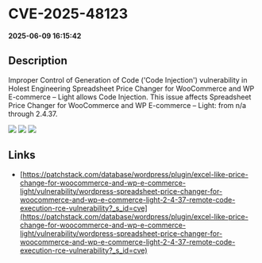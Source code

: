 # CVE-2025-48123

**2025-06-09 16:15:42**

## Description
Improper Control of Generation of Code ('Code Injection') vulnerability in Holest Engineering Spreadsheet Price Changer for WooCommerce and WP E-commerce – Light allows Code Injection. This issue affects Spreadsheet Price Changer for WooCommerce and WP E-commerce – Light: from n/a through 2.4.37.

![](https://img.shields.io/static/v1?label=Score&message=10.0&color=red)
![](https://img.shields.io/static/v1?label=Severity&message=CRITICAL&color=red)
![](https://img.shields.io/static/v1?label=CWE&message=RCE&color=green)

## Links
- [https://patchstack.com/database/wordpress/plugin/excel-like-price-change-for-woocommerce-and-wp-e-commerce-light/vulnerability/wordpress-spreadsheet-price-changer-for-woocommerce-and-wp-e-commerce-light-2-4-37-remote-code-execution-rce-vulnerability?_s_id=cve](https://patchstack.com/database/wordpress/plugin/excel-like-price-change-for-woocommerce-and-wp-e-commerce-light/vulnerability/wordpress-spreadsheet-price-changer-for-woocommerce-and-wp-e-commerce-light-2-4-37-remote-code-execution-rce-vulnerability?_s_id=cve)
